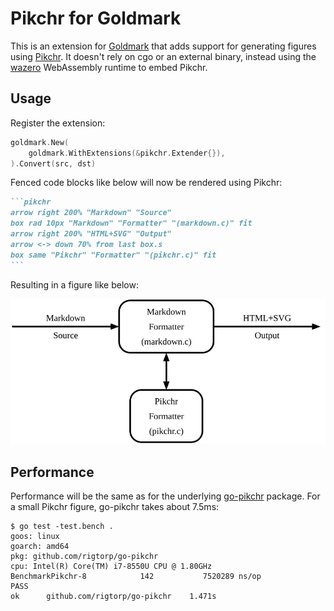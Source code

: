 # Pikchr for Goldmark

This is an extension for [Goldmark](https://github.com/yuin/goldmark) that adds
support for generating figures using [Pikchr](https://pikchr.org). It doesn't
rely on cgo or an external binary, instead using the
[wazero](https://wazero.io/) WebAssembly runtime to embed Pikchr.

## Usage

Register the extension:

``` go
goldmark.New(
	goldmark.WithExtensions(&pikchr.Extender{}),
).Convert(src, dst)
```

Fenced code blocks like below will now be rendered using Pikchr:

~~~markdown
```pikchr
arrow right 200% "Markdown" "Source"
box rad 10px "Markdown" "Formatter" "(markdown.c)" fit
arrow right 200% "HTML+SVG" "Output"
arrow <-> down 70% from last box.s
box same "Pikchr" "Formatter" "(pikchr.c)" fit
```
~~~

Resulting in a figure like below:

![](testdata/basic.svg)

## Performance

Performance will be the same as for the underlying
[go-pikchr](https://github.com/rigtorp/go-pikchr) package. For a small Pikchr
figure, go-pikchr takes about 7.5ms:

```shell
$ go test -test.bench .
goos: linux
goarch: amd64
pkg: github.com/rigtorp/go-pikchr
cpu: Intel(R) Core(TM) i7-8550U CPU @ 1.80GHz
BenchmarkPikchr-8            142           7520289 ns/op
PASS
ok      github.com/rigtorp/go-pikchr    1.471s
```
